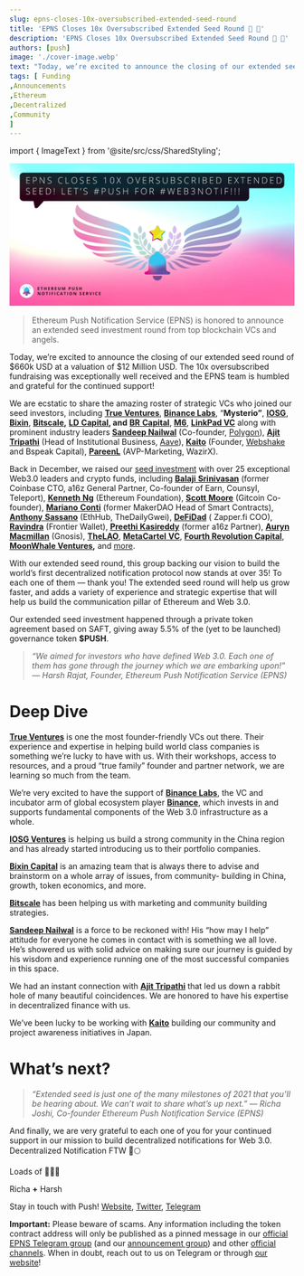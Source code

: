 ```yaml
---
slug: epns-closes-10x-oversubscribed-extended-seed-round
title: 'EPNS Closes 10x Oversubscribed Extended Seed Round 🌱 🌟'
description: 'EPNS Closes 10x Oversubscribed Extended Seed Round 🌱 🌟'
authors: [push]
image: './cover-image.webp'
text: "Today, we’re excited to announce the closing of our extended seed round of $660k USD at a valuation of $12 Million USD. The 10x oversubscribed fundraising was exceptionally well received and the EPNS team is humbled and grateful for the continued support"
tags: [ Funding
,Announcements
,Ethereum
,Decentralized
,Community
]
---
```


import { ImageText } from '@site/src/css/SharedStyling';

![Cover Image of EPNS Closes 10x Oversubscribed Extended Seed Round 🌱 🌟](./cover-image.webp)

<!--truncate-->

> Ethereum Push Notification Service (EPNS) is honored to announce an extended seed investment round from top blockchain VCs and angels.

Today, we’re excited to announce the closing of our extended seed round of $660k USD at a valuation of $12 Million USD. The 10x oversubscribed fundraising was exceptionally well received and the EPNS team is humbled and grateful for the continued support!

We are ecstatic to share the amazing roster of strategic VCs who joined our seed investors, including [**True Ventures**](https://twitter.com/trueventures), [**Binance Labs**](https://twitter.com/BinanceLabs), “**Mysterio”**, [**IOSG**](https://twitter.com/IOSGVC), [**Bixin**](http://bixincapital.com/), [**Bitscale**](https://bitscale.capital/)**,** [**LD** **Capital**](https://ldcap.com/)**, and** [**BR** **Capital**](https://twitter.com/brcapital_fund), [**M6**](https://momentum6.com/), [**LinkPad VC**](https://twitter.com/linkpadvc) along with prominent industry leaders [**Sandeep Nailwal**](https://twitter.com/sandeepnailwal) (Co-founder, [Polygon](https://twitter.com/0xPolygon)), [**Ajit** **Tripathi**](https://twitter.com/chainyoda) (Head of Institutional Business, [Aave](https://twitter.com/AaveAave)), [**Kaito**](https://twitter.com/CoffeeTimesTW) (Founder, [Webshake](https://twitter.com/WebshakeHQ) and Bspeak Capital), [**PareenL**](https://twitter.com/PareenL) (AVP-Marketing, WazirX).

Back in December, we raised our [seed investment](https://medium.com/ethereum-push-notification-service/ethereum-push-notification-service-successfully-raises-750k-usd-in-seed-round-bec41eadd84d) with over 25 exceptional Web3.0 leaders and crypto funds, including [**Balaji** **Srinivasan**](https://twitter.com/balajis) (former Coinbase CTO, a16z General Partner, Co-founder of Earn, Counsyl, Teleport), [**Kenneth** **Ng**](https://twitter.com/nkennethk) (Ethereum Foundation), [**Scott** **Moore**](https://twitter.com/notscottmoore) (Gitcoin Co-founder), [**Mariano** **Conti**](https://twitter.com/nanexcool) (former MakerDAO Head of Smart Contracts), [**Anthony** **Sassano**](https://twitter.com/sassal0x) (EthHub, TheDailyGwei), [**DeFiDad**](https://twitter.com/DeFi_Dad) ( Zapper.fi COO), [**Ravindra**](https://twitter.com/ravidsrk) (Frontier Wallet), [**Preethi** **Kasireddy**](https://twitter.com/iam_preethi) (former a16z Partner), [**Auryn** **Macmillan**](https://twitter.com/auryn_macmillan) (Gnosis), [**TheLAO**](https://twitter.com/TheLAOOfficial), [**MetaCartel** **VC**](https://twitter.com/VENTURE_DAO), [**Fourth Revolution Capital**](https://twitter.com/4RCapital), [**MoonWhale Ventures**](https://twitter.com/MoonwhaleBV)**,** and [more](https://medium.com/ethereum-push-notification-service/ethereum-push-notification-service-successfully-raises-750k-usd-in-seed-round-bec41eadd84d).

With our extended seed round, this group backing our vision to build the world’s first decentralized notification protocol now stands at over 35! To each one of them — thank you! The extended seed round will help us grow faster, and adds a variety of experience and strategic expertise that will help us build the communication pillar of Ethereum and Web 3.0.

Our extended seed investment happened through a private token agreement based on SAFT, giving away 5.5% of the (yet to be launched) governance token **$PUSH**.

> _“We aimed for investors who have defined Web 3.0. Each one of them has gone through the journey which we are embarking upon!” — Harsh Rajat, Founder, Ethereum Push Notification Service (EPNS)_

# **Deep Dive**

[**True Ventures**](https://twitter.com/trueventures) is one the most founder-friendly VCs out there. Their experience and expertise in helping build world class companies is something we’re lucky to have with us. With their workshops, access to resources, and a proud “true family” founder and partner network, we are learning so much from the team.

We’re very excited to have the support of [**Binance Labs**](https://labs.binance.com/), the VC and incubator arm of global ecosystem player [**Binance**](https://twitter.com/binance), which invests in and supports fundamental components of the Web 3.0 infrastructure as a whole.

[**IOSG Ventures**](https://twitter.com/IOSGVC) is helping us build a strong community in the China region and has already started introducing us to their portfolio companies.

[**Bixin Capital**](http://bixincapital.com/) is an amazing team that is always there to advise and brainstorm on a whole array of issues, from community- building in China, growth, token economics, and more.

[**Bitscale**](https://bitscale.capital/) has been helping us with marketing and community building strategies.

[**Sandeep Nailwal**](https://twitter.com/sandeepnailwal) is a force to be reckoned with! His “how may I help” attitude for everyone he comes in contact with is something we all love. He’s showered us with solid advice on making sure our journey is guided by his wisdom and experience running one of the most successful companies in this space.

We had an instant connection with [**Ajit Tripathi**](https://twitter.com/chainyoda) that led us down a rabbit hole of many beautiful coincidences. We are honored to have his expertise in decentralized finance with us.

We’ve been lucky to be working with [**Kaito**](https://twitter.com/CoffeeTimesTW) building our community and project awareness initiatives in Japan.

# What’s next?

> _“Extended seed is just one of the many milestones of 2021 that you’ll be hearing about. We can’t wait to share what’s up next.” — Richa Joshi, Co-founder Ethereum Push Notification Service (EPNS)_

And finally, we are very grateful to each one of you for your continued support in our mission to build decentralized notifications for Web 3.0. Decentralized Notification FTW 🚀🌕

Loads of 💖💖💖

Richa **+** Harsh

Stay in touch with Push! [Website](https://push.org/), [Twitter](https://x.com/pushprotocol), [Telegram](https://t.me/epnsproject)

**Important:** Please beware of scams. Any information including the token contract address will only be published as a pinned message in our [official EPNS Telegram group](https://t.me/epnsproject) (and our [announcement group](https://t.me/epnsprojectnews)) and other [official channels](https://epns.io/). When in doubt, reach out to us on Telegram or through [our website](http://epns.io/)!
